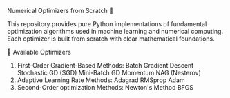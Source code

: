 Numerical Optimizers from Scratch 🚀


This repository provides pure Python implementations of fundamental optimization algorithms used in machine learning and numerical computing. Each optimizer is built from scratch with clear mathematical foundations.


📌 Available Optimizers
1. First-Order Gradient-Based Methods:
   Batch Gradient Descent
   Stochastic GD (SGD)
   Mini-Batch GD
   Momentum
   NAG (Nesterov)
3. Adaptive Learning Rate Methods:
   Adagrad
   RMSprop
   Adam
4. Second-Order optimization Methods:
   Newton's Method
   BFGS
 
